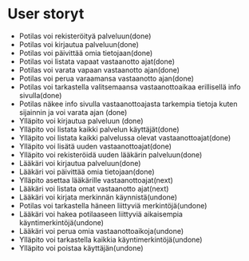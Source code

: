 # User storyt

- Potilas voi rekisteröityä palveluun(done)
- Potilas voi kirjautua palveluun(done)
- Potilas voi päivittää omia tietojaan(done)
-	Potilas voi listata vapaat vastaanotto ajat(done)
-	Potilas voi varata vapaan vastaanotto ajan(done)
-	Potilas voi perua varaamansa vastaanotto ajan(done)
- Potilas voi tarkastella valitsemaansa vastaanottoaikaa erillisellä info sivulla(done)
- Potilas näkee info sivulla vastaanottoajasta tarkempia tietoja kuten sijainnin ja voi varata ajan (done)
- Ylläpito voi kirjautua palveluun (done)
- Ylläpito voi listata kaikki palvelun käyttäjät(done)
- Ylläpito voi listata kaikki palvelussa olevat vastaanottoajat(done)
- Ylläpito voi lisätä uuden vastaanottoajat(done)
- Ylläpito voi rekisteröidä uuden lääkärin palveluun(done)
- Lääkäri voi kirjautua palveluun(done)
-	Lääkäri voi päivittää omia tietojaan(done)
- Ylläpito asettaa lääkärille vastaanottoajat(next)
-	Lääkäri voi listata omat vastaanotto ajat(next)
- Lääkäri voi kirjata merkinnän käynnistä(undone)
- Potilas voi tarkastella häneen liittyviä merkintöjä(undone)
- Lääkäri voi hakea potilaaseen liittyviä aikaisempia käyntimerkintöjä(undone)
-	Lääkäri voi perua omia vastaanottoaikoja(undone)
- Ylläpito voi tarkastella kaikkia käyntimerkintöjä(undone)
- Ylläpito voi poistaa käyttäjän(undone)

